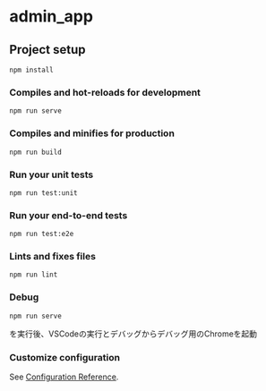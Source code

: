 # admin_app

## Project setup
```
npm install
```

### Compiles and hot-reloads for development
```
npm run serve
```

### Compiles and minifies for production
```
npm run build
```

### Run your unit tests
```
npm run test:unit
```

### Run your end-to-end tests
```
npm run test:e2e
```

### Lints and fixes files
```
npm run lint
```

### Debug
```
npm run serve
```
を実行後、VSCodeの実行とデバッグからデバッグ用のChromeを起動

### Customize configuration
See [Configuration Reference](https://cli.vuejs.org/config/).
